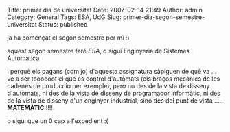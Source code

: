 Title: primer dia de universitat
Date: 2007-02-14 21:49
Author: admin
Category: General
Tags: ESA, UdG
Slug: primer-dia-segon-semestre-universitat
Status: published

ja ha començat el segon semestre per mi :)

aquest segon semestre faré *ESA*, o sigui Enginyeria de Sistemes i Automàtica

i perquè els pagans (com jo) d'aquesta assignatura sàpiguen de què va ... ve a ser toooooot el que és control d'autòmats (els braços mecànics de les cadenes de producció per exemple), però no des de la vista de disseny d'autòmats, ni des de la vista de disseny de programador informàtic, ni des de la vista de disseny d'un enginyer industrial, sinó des del punt de vista ..... **MATEMÀTIC**!!!!!

o sigui que un 0 cap a l'expedient :(
